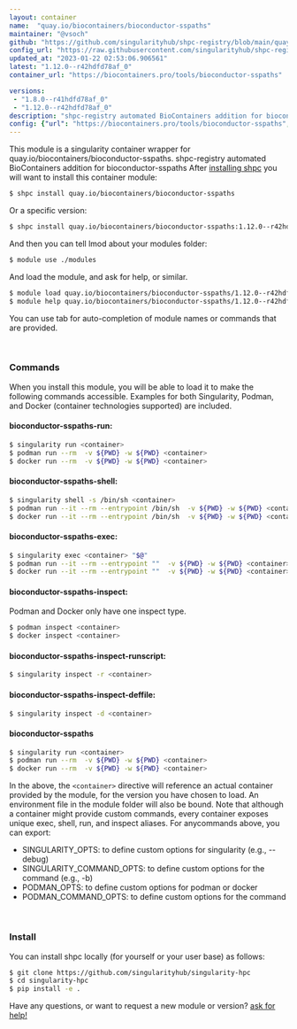 ```yaml
---
layout: container
name:  "quay.io/biocontainers/bioconductor-sspaths"
maintainer: "@vsoch"
github: "https://github.com/singularityhub/shpc-registry/blob/main/quay.io/biocontainers/bioconductor-sspaths/container.yaml"
config_url: "https://raw.githubusercontent.com/singularityhub/shpc-registry/main/quay.io/biocontainers/bioconductor-sspaths/container.yaml"
updated_at: "2023-01-22 02:53:06.906561"
latest: "1.12.0--r42hdfd78af_0"
container_url: "https://biocontainers.pro/tools/bioconductor-sspaths"

versions:
 - "1.8.0--r41hdfd78af_0"
 - "1.12.0--r42hdfd78af_0"
description: "shpc-registry automated BioContainers addition for bioconductor-sspaths"
config: {"url": "https://biocontainers.pro/tools/bioconductor-sspaths", "maintainer": "@vsoch", "description": "shpc-registry automated BioContainers addition for bioconductor-sspaths", "latest": {"1.12.0--r42hdfd78af_0": "sha256:b66a13d563985da6922298b5d9e99d5619c886888302f67d1d402ea0ddf57d7d"}, "tags": {"1.8.0--r41hdfd78af_0": "sha256:941229e821828b672531173483658d6f42180592b04c27707ef9e5a05dde0aad", "1.12.0--r42hdfd78af_0": "sha256:b66a13d563985da6922298b5d9e99d5619c886888302f67d1d402ea0ddf57d7d"}, "docker": "quay.io/biocontainers/bioconductor-sspaths"}
---
```


This module is a singularity container wrapper for quay.io/biocontainers/bioconductor-sspaths.
shpc-registry automated BioContainers addition for bioconductor-sspaths
After [installing shpc](#install) you will want to install this container module:


```bash
$ shpc install quay.io/biocontainers/bioconductor-sspaths
```

Or a specific version:

```bash
$ shpc install quay.io/biocontainers/bioconductor-sspaths:1.12.0--r42hdfd78af_0
```

And then you can tell lmod about your modules folder:

```bash
$ module use ./modules
```

And load the module, and ask for help, or similar.

```bash
$ module load quay.io/biocontainers/bioconductor-sspaths/1.12.0--r42hdfd78af_0
$ module help quay.io/biocontainers/bioconductor-sspaths/1.12.0--r42hdfd78af_0
```

You can use tab for auto-completion of module names or commands that are provided.

<br>

### Commands

When you install this module, you will be able to load it to make the following commands accessible.
Examples for both Singularity, Podman, and Docker (container technologies supported) are included.

#### bioconductor-sspaths-run:

```bash
$ singularity run <container>
$ podman run --rm  -v ${PWD} -w ${PWD} <container>
$ docker run --rm  -v ${PWD} -w ${PWD} <container>
```

#### bioconductor-sspaths-shell:

```bash
$ singularity shell -s /bin/sh <container>
$ podman run --it --rm --entrypoint /bin/sh  -v ${PWD} -w ${PWD} <container>
$ docker run --it --rm --entrypoint /bin/sh  -v ${PWD} -w ${PWD} <container>
```

#### bioconductor-sspaths-exec:

```bash
$ singularity exec <container> "$@"
$ podman run --it --rm --entrypoint ""  -v ${PWD} -w ${PWD} <container> "$@"
$ docker run --it --rm --entrypoint ""  -v ${PWD} -w ${PWD} <container> "$@"
```

#### bioconductor-sspaths-inspect:

Podman and Docker only have one inspect type.

```bash
$ podman inspect <container>
$ docker inspect <container>
```

#### bioconductor-sspaths-inspect-runscript:

```bash
$ singularity inspect -r <container>
```

#### bioconductor-sspaths-inspect-deffile:

```bash
$ singularity inspect -d <container>
```



#### bioconductor-sspaths

```bash
$ singularity run <container>
$ podman run --rm  -v ${PWD} -w ${PWD} <container>
$ docker run --rm  -v ${PWD} -w ${PWD} <container>
```


In the above, the `<container>` directive will reference an actual container provided
by the module, for the version you have chosen to load. An environment file in the
module folder will also be bound. Note that although a container
might provide custom commands, every container exposes unique exec, shell, run, and
inspect aliases. For anycommands above, you can export:

 - SINGULARITY_OPTS: to define custom options for singularity (e.g., --debug)
 - SINGULARITY_COMMAND_OPTS: to define custom options for the command (e.g., -b)
 - PODMAN_OPTS: to define custom options for podman or docker
 - PODMAN_COMMAND_OPTS: to define custom options for the command

<br>

### Install

You can install shpc locally (for yourself or your user base) as follows:

```bash
$ git clone https://github.com/singularityhub/singularity-hpc
$ cd singularity-hpc
$ pip install -e .
```

Have any questions, or want to request a new module or version? [ask for help!](https://github.com/singularityhub/singularity-hpc/issues)
